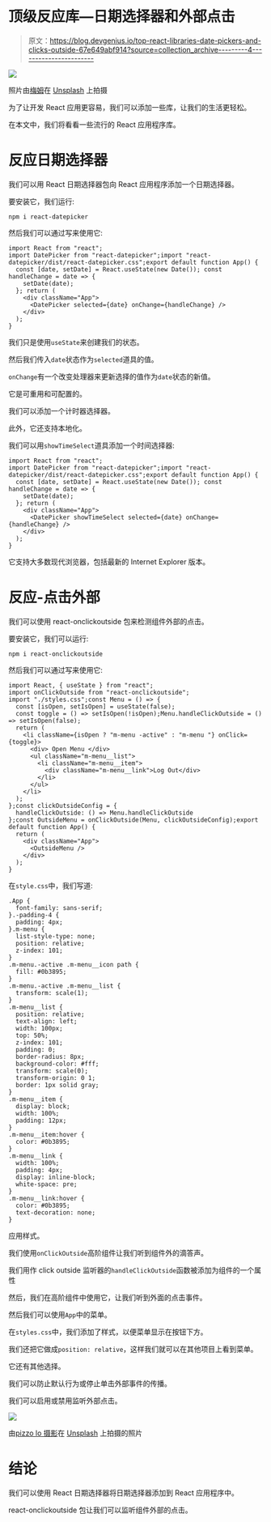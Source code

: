 # 顶级反应库—日期选择器和外部点击

> 原文：<https://blog.devgenius.io/top-react-libraries-date-pickers-and-clicks-outside-67e649abf914?source=collection_archive---------4----------------------->

![](img/6df966c63a77e63f2bd35fae9809b77c.png)

照片由[梅姆](https://unsplash.com/@picoftasty?utm_source=medium&utm_medium=referral)在 [Unsplash](https://unsplash.com?utm_source=medium&utm_medium=referral) 上拍摄

为了让开发 React 应用更容易，我们可以添加一些库，让我们的生活更轻松。

在本文中，我们将看看一些流行的 React 应用程序库。

# 反应日期选择器

我们可以用 React 日期选择器包向 React 应用程序添加一个日期选择器。

要安装它，我们运行:

```
npm i react-datepicker
```

然后我们可以通过写来使用它:

```
import React from "react";
import DatePicker from "react-datepicker";import "react-datepicker/dist/react-datepicker.css";export default function App() {
  const [date, setDate] = React.useState(new Date()); const handleChange = date => {
    setDate(date);
  }; return (
    <div className="App">
      <DatePicker selected={date} onChange={handleChange} />
    </div>
  );
}
```

我们只是使用`useState`来创建我们的状态。

然后我们传入`date`状态作为`selected`道具的值。

`onChange`有一个改变处理器来更新选择的值作为`date`状态的新值。

它是可重用和可配置的。

我们可以添加一个计时器选择器。

此外，它还支持本地化。

我们可以用`showTimeSelect`道具添加一个时间选择器:

```
import React from "react";
import DatePicker from "react-datepicker";import "react-datepicker/dist/react-datepicker.css";export default function App() {
  const [date, setDate] = React.useState(new Date()); const handleChange = date => {
    setDate(date);
  }; return (
    <div className="App">
      <DatePicker showTimeSelect selected={date} onChange={handleChange} />
    </div>
  );
}
```

它支持大多数现代浏览器，包括最新的 Internet Explorer 版本。

# 反应-点击外部

我们可以使用 react-onclickoutside 包来检测组件外部的点击。

要安装它，我们可以运行:

```
npm i react-onclickoutside
```

然后我们可以通过写来使用它:

```
import React, { useState } from "react";
import onClickOutside from "react-onclickoutside";
import "./styles.css";const Menu = () => {
  const [isOpen, setIsOpen] = useState(false);
  const toggle = () => setIsOpen(!isOpen);Menu.handleClickOutside = () => setIsOpen(false);
  return (
    <li className={isOpen ? "m-menu -active" : "m-menu "} onClick={toggle}>
      <div> Open Menu </div>
      <ul className="m-menu__list">
        <li className="m-menu__item">
          <div className="m-menu__link">Log Out</div>
        </li>
      </ul>
    </li>
  );
};const clickOutsideConfig = {
  handleClickOutside: () => Menu.handleClickOutside
};const OutsideMenu = onClickOutside(Menu, clickOutsideConfig);export default function App() {
  return (
    <div className="App">
      <OutsideMenu />
    </div>
  );
}
```

在`style.css`中，我们写道:

```
.App {
  font-family: sans-serif;
}.-padding-4 {
  padding: 4px;
}.m-menu {
  list-style-type: none;
  position: relative;
  z-index: 101;
}
.m-menu.-active .m-menu__icon path {
  fill: #0b3895;
}
.m-menu.-active .m-menu__list {
  transform: scale(1);
}
.m-menu__list {
  position: relative;
  text-align: left;
  width: 100px;
  top: 50%;
  z-index: 101;
  padding: 0;
  border-radius: 8px;
  background-color: #fff;
  transform: scale(0);
  transform-origin: 0 1;
  border: 1px solid gray;
}
.m-menu__item {
  display: block;
  width: 100%;
  padding: 12px;
}
.m-menu__item:hover {
  color: #0b3895;
}
.m-menu__link {
  width: 100%;
  padding: 4px;
  display: inline-block;
  white-space: pre;
}
.m-menu__link:hover {
  color: #0b3895;
  text-decoration: none;
}
```

应用样式。

我们使用`onClickOutside`高阶组件让我们听到组件外的滴答声。

我们用作 click outside 监听器的`handleClickOutside`函数被添加为组件的一个属性

然后，我们在高阶组件中使用它，让我们听到外面的点击事件。

然后我们可以使用`App`中的菜单。

在`styles.css`中，我们添加了样式，以便菜单显示在按钮下方。

我们还把它做成`position: relative`，这样我们就可以在其他项目上看到菜单。

它还有其他选择。

我们可以防止默认行为或停止单击外部事件的传播。

我们可以启用或禁用监听外部点击。

![](img/f07b0d4d09ab3f461cbece391e4ffdeb.png)

由[pizzo lo 摄影](https://unsplash.com/@pixzolo?utm_source=medium&utm_medium=referral)在 [Unsplash](https://unsplash.com?utm_source=medium&utm_medium=referral) 上拍摄的照片

# 结论

我们可以使用 React 日期选择器将日期选择器添加到 React 应用程序中。

react-onclickoutside 包让我们可以监听组件外部的点击。
